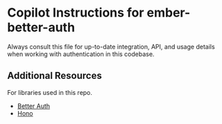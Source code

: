 # Copilot Instructions for ember-better-auth

Always consult this file for up-to-date integration, API, and usage details when working with authentication in this codebase.

## Additional Resources

For libraries used in this repo.

- [Better Auth](https://better-auth.com/llms.txt)
- [Hono](https://hono.dev/llms.txt)


